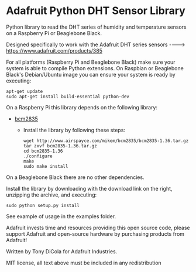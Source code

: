 Adafruit Python DHT Sensor Library
==================================

Python library to read the DHT series of humidity and temperature sensors on a Raspberry Pi or Beaglebone Black.

Designed specifically to work with the Adafruit DHT series sensors ----> https://www.adafruit.com/products/385

For all platforms (Raspberry Pi and Beaglebone Black) make sure your system is able to compile Python extensions.  On Raspbian or Beaglebone Black's Debian/Ubuntu image you can ensure your system is ready by executing:

````
apt-get update
sudo apt-get install build-essential python-dev
````

On a Raspberry Pi this library depends on the following library:

-   [bcm2835](http://www.airspayce.com/mikem/bcm2835/)
    
    -   Install the library by following these steps:
        
        ````
        wget http://www.airspayce.com/mikem/bcm2835/bcm2835-1.36.tar.gz
        tar zxvf bcm2835-1.36.tar.gz
        cd bcm2835-1.36
        ./configure
        make
        sudo make install
        ````

On a Beaglebone Black there are no other dependencies.

Install the library by downloading with the download link on the right, unzipping the archive, and executing:

````
sudo python setup.py install
````

See example of usage in the examples folder.

Adafruit invests time and resources providing this open source code, please support Adafruit and open-source hardware by purchasing products from Adafruit!

Written by Tony DiCola for Adafruit Industries.

MIT license, all text above must be included in any redistribution
